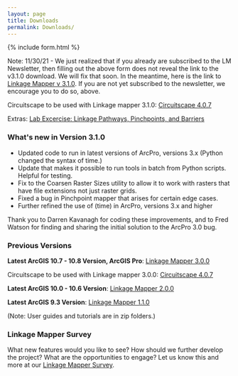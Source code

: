 ```yaml
---
layout: page
title: Downloads
permalink: Downloads/
---
```


{% include form.html %}

Note: 11/30/21 - We just realized that if you already are subscribed to the LM Newsletter, then filling out the above form does not reveal the link to the v3.1.0 download. We will fix that soon. In the meantime, here is the link to [Linkage Mapper v 3.1.0](../downloads/linkage_mapper_3_1_0.zip). If you are not yet subscribed to the newsletter, we encourage you to do so, above.

Circuitscape to be used with Linkage mapper 3.1.0: [Circuitscape 4.0.7](../downloads/Circuitscape-4.0.7-x64-setup.exe.zip)

Extras: [Lab Excercise: Linkage Pathways, Pinchpoints, and Barriers ](downloads/LM_Lab_V2.zip)

### What's new in Version 3.1.0

- Updated code to run in latest versions of ArcPro, versions 3.x (Python changed the syntax of time.)
- Update that makes it possible to run tools in batch from Python scripts. Helpful for testing.
- Fix to the Coarsen Raster Sizes utility to allow it to work with rasters that have file extensions not just raster grids.
- Fixed a bug in Pinchpoint mapper that arises for certain edge cases.
- Further refined the use of (time) in ArcPro, versions 3.x and higher

Thank you to Darren Kavanagh for coding these improvements, and to Fred Watson for finding and sharing the initial solution to the ArcPro 3.0 bug.

### Previous Versions

**Latest ArcGIS 10.7 - 10.8 Version, ArcGIS Pro**: [Linkage Mapper 3.0.0](../downloads/LinkageMapper_3_0_0.zip)

Circuitscape to be used with Linkage mapper 3.0.0: [Circuitscape 4.0.7](../downloads/Circuitscape-4.0.7-x64-setup.exe.zip)

**Latest ArcGIS 10.0 - 10.6 Version**: [Linkage Mapper 2.0.0](https://github.com/linkagescape/linkage-mapper/files/2204107/Linkage_Mapper_2_0_0.zip)

**Latest ArcGIS 9.3 Version**: [Linkage Mapper 1.1.0](../downloads/LinkageMapper_1_1_0.zip)

(Note: User guides and tutorials are in zip folders.)

### Linkage Mapper Survey

What new features would you like to see? How should we further develop the project? What are the opportunities to engage? Let us know this and more at our [Linkage Mapper Survey](https://www.surveymonkey.com/r/LinkageMapper2021).
